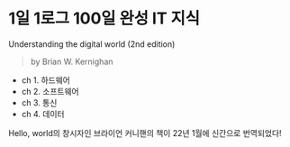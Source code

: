 # 1일 1로그 100일 완성 IT 지식
Understanding the digital world (2nd edition)   
> by Brian W. Kernighan

+ ch 1. 하드웨어
+ ch 2. 소프트웨어
+ ch 3. 통신
+ ch 4. 데이터

Hello, world의 창시자인 브라이언 커니핸의 책이 22년 1월에 신간으로 번역되었다!